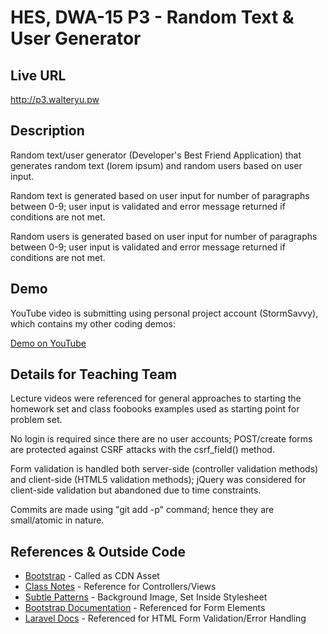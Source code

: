 # HES, DWA-15 P3 - Random Text & User Generator

## Live URL
<http://p3.walteryu.pw>

## Description
Random text/user generator (Developer's Best Friend Application) that 
generates random text (lorem ipsum) and random users based on user input.

Random text is generated based on user input for number of paragraphs
between 0-9; user input is validated and error message returned if
conditions are not met.

Random users is generated based on user input for number of paragraphs
between 0-9; user input is validated and error message returned if
conditions are not met. 

## Demo
YouTube video is submitting using personal project account (StormSavvy),
which contains my other coding demos:

[Demo on YouTube]()

## Details for Teaching Team

Lecture videos were referenced for general approaches to starting the
homework set and class foobooks examples used as starting point for problem set.

No login is required since there are no user accounts; POST/create forms
are protected against CSRF attacks with the csrf_field() method.

Form validation is handled both server-side (controller validation methods) and
client-side (HTML5 validation methods); jQuery was considered for client-side
validation but abandoned due to time constraints.

Commits are made using "git add -p" command; hence they are small/atomic
in nature.

## References & Outside Code
* [Bootstrap](http://getbootstrap.com) - Called as CDN Asset
* [Class Notes](https://github.com/walteryu/dwa15-spring2016-notes) - Reference for Controllers/Views
* [Subtle Patterns](http://subtlepatterns.com) - Background Image, Set Inside Stylesheet
* [Bootstrap Documentation](https://v5-alpha.getbootstrap.com/components/forms) - Referenced for Form Elements
* [Laravel Docs](https://laravel.com/docs/5.1/validation) - Referenced for HTML Form Validation/Error Handling
